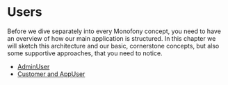 # Users

Before we dive separately into every Monofony concept, you need to have an overview of how our main application is structured.
In this chapter we will sketch this architecture and our basic, cornerstone concepts, but also some supportive approaches,
that you need to notice.

* [AdminUser](users/admin-users.md)
* [Customer and AppUser](users/customers.md)
